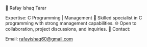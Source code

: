 👋 Rafay Ishaq Tarar

Expertise: C Programming | Management
🚀 Skilled specialist in C programming with strong management capabilities.
🌐 Open to collaboration, project discussions, and inquiries.
📧 Contact:

Email: rafayishaq60@gmail.com


